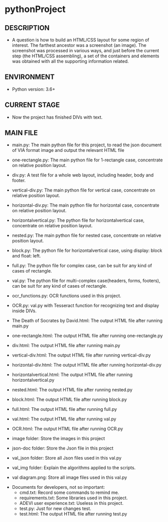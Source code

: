 # pythonProject
## DESCRIPTION
    
* A question is how to build an HTML/CSS layout for some region of interest. The farthest ancestor was a screenshot (an image). The screenshot was processed in various ways, and just before the current step (the HTML/CSS assembling), a set of the containers and elements was obtained with all the supporting information related.

## ENVIRONMENT

* Python version: 3.6+


## CURRENT STAGE

* Now the project has finished DIVs with text.


## MAIN FILE

* main.py: The main python file for this project, to read the json document of VIA format image and output the relevant HTML file
* one-rectangle.py: The main python file for 1-rectangle case, concentrate on relative position layout.
* div.py: A test file for a whole web layout, including header, body and footer.
* vertical-div.py: The main python file for vertical case, concentrate on relative position layout.
* horizontal-div.py: The main python file for horizontal case, concentrate on relative position layout.
* horizontalvertical.py: The python file for horizontalvertical case, concentrate on relative position layout.
* nested.py: The main python file for nested case, concentrate on relative position layout.
* block.py: The python file for horizontalvertical case, using display: block and float: left.
* full.py: The python file for complex case, can be suit for any kind of cases of rectangle.
* val.py: The python file for multi-complex case(headers, forms, footers), can be suit for any kind of cases of rectangle.
* ocr_functions.py: OCR functions used in this project.
* OCR.py: val.py with Tesseract function for recognizing text and display inside DIVs.

* The Death of Socrates by David.html: The output HTML file after running main.py
* one-rectangle.html: The output HTML file after running one-rectangle.py
* div.html: The output HTML file after running main.py
* vertical-div.html: The output HTML file after running vertical-div.py
* horizontal-div.html: The output HTML file after running horizontal-div.py
* horizontalvertical.html: The output HTML file after running horizontalvertical.py
* nested.html: The output HTML file after running nested.py
* block.html: The output HTML file after running block.py
* full.html: The output HTML file after running full.py
* val.html: The output HTML file after running val.py
* OCR.html: The output HTML file after running OCR.py

* image folder: Store the images in this project
* json-doc folder: Store the Json file in this project
* val_json folder: Store all Json files used in this val.py
* val_img folder: Explain the algorithms applied to the scripts.

* val diagram.png: Store all image files used in this val.py

- Documents for developers, not so important:
  * cmd.txt: Record some commands to remind me.
  * requirements.txt: Some libraries used in this project.
  * ADEVI user experience.txt: Useless in this project.
  * test.py: Just for new changes test.
  * test.html: The output HTML file after running test.py
